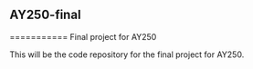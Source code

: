 ## AY250-final
===========
Final project for AY250

This will be the code repository for the final project for AY250.
